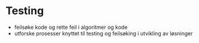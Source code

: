 # Testing

- feilsøke kode og rette feil i algoritmer og kode
- utforske prosesser knyttet til testing og feilsøking i utvikling av løsninger
